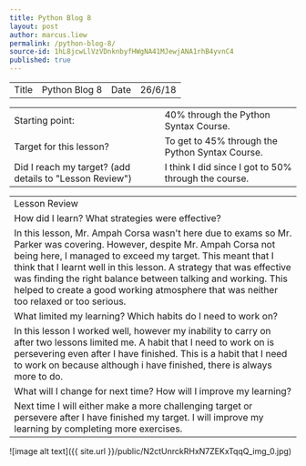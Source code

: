 ```yaml
---
title: Python Blog 8
layout: post
author: marcus.liew
permalink: /python-blog-8/
source-id: 1hL8jcwLlVzVDnknbyfHWgNA41MJewjANA1rhB4yvnC4
published: true
---
```

<table>
  <tr>
    <td>Title</td>
    <td>Python Blog 8</td>
    <td>Date</td>
    <td>26/6/18</td>
  </tr>
</table>


<table>
  <tr>
    <td>Starting point:</td>
    <td>40% through the Python Syntax Course.</td>
  </tr>
  <tr>
    <td>Target for this lesson?</td>
    <td>To get to 45% through the Python Syntax Course.</td>
  </tr>
  <tr>
    <td>Did I reach my target? 
(add details to "Lesson Review")</td>
    <td>I think I did since I got to 50% through the course.</td>
  </tr>
</table>


<table>
  <tr>
    <td>Lesson Review</td>
  </tr>
  <tr>
    <td>How did I learn? What strategies were effective? </td>
  </tr>
  <tr>
    <td>In this lesson, Mr. Ampah Corsa wasn't here due to exams so Mr. Parker was covering. However, despite Mr. Ampah Corsa not being here, I managed to exceed my target. This meant that I think that I learnt well in this lesson. A strategy that was effective was finding the right balance between talking and working. This helped to create a good working atmosphere that was neither too relaxed or too serious.
 </td>
  </tr>
  <tr>
    <td>What limited my learning? Which habits do I need to work on? </td>
  </tr>
  <tr>
    <td>In this lesson I worked well, however my inability to carry on after two lessons limited me.  A habit that I need to work on is persevering even after I have finished. This is a habit that I need to work on because although i have finished, there is always more to do.</td>
  </tr>
  <tr>
    <td>What will I change for next time? How will I improve my learning?</td>
  </tr>
  <tr>
    <td>Next time I will either make a more challenging target or persevere after I have finished my target. I will improve my learning by completing more exercises. </td>
  </tr>
</table>


![image alt text]({{ site.url }}/public/N2ctUnrckRHxN7ZEKxTqqQ_img_0.jpg)

